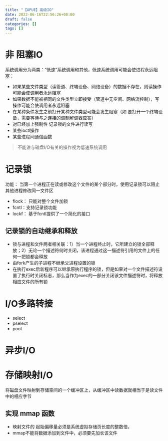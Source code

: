 ```yaml
---
title: "【APUE】高级IO"
date: 2022-06-16T22:56:26+08:00
draft: false
categories: []
tags: []
---
```


# 非 阻塞IO
系统调用分为两类：“低速”系统调用和其他，低速系统调用可能会使进程永远阻塞：
-  如果某些文件类型（读管道、终端设备、网络设备）的数据不存在，则读操作可能会使调用者永远阻塞 
-  如果数据不能被相同的文件类型立即接受（管道中无空间、网络流控制），写操作可能会使调用者永远阻塞
-  在某种条件发生之前打开某种文件类型可能会发生阻塞（如 要打开一个终端设备，需要等待与之连接的调制解调器应答）
-  对已经加上强制性 记录锁的文件进行读写
-  某些ioctl操作
-  某些进程间通信函数

> 不能讲与磁盘I/O有关的操作视为低速系统调用

#  记录锁
功能： 当第一个进程正在读或修改这个文件的某个部分时，使用记录锁可以阻止其他进程修改同一文件区
- flock： 只能对整个文件加锁
- fcntl：支持记录锁功能
- lockf： 基于fcntl提供了一个简化的接口

##  记录锁的自动继承和释放
- 锁与进程和文件两者相关联：1）当一个进程终止时，它所建立的锁全部释放；2）无论一个描述符何时关闭，该进程通过这一描述符引用的文件上的任何一把锁都会释放
- 由fork产生的子进程不继承父进程设置的锁
- 在执行exec后新程序可以继承原执行程序的锁，但是如果对一个文件描述符设置了执行时关闭标志，那么当作为exec的一部分关闭该文件描述符时，将释放相应文件的所有锁

# I/O多路转接

- select
- pselect
- pool

# 异步I/O

# 存储映射I/O
将磁盘文件映射到存储空间的一个缓冲区上，从缓冲区中读数据就相当于是读文件中的相应字节
## 实现 mmap 函数
- 映射文件的 起始偏移量必须是系统虚拟存储页长度的整数倍，
- mmap不能将数据添加到文件中，必须要先加长该文件


